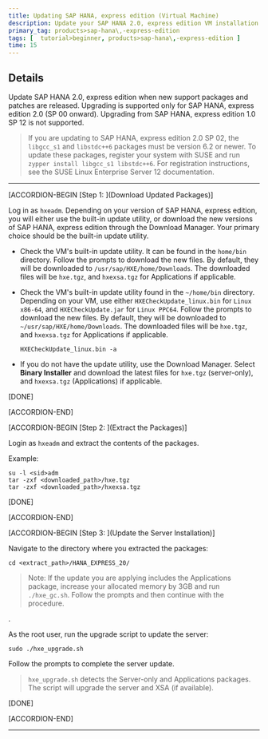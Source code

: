 ```yaml
---
title: Updating SAP HANA, express edition (Virtual Machine)
description: Update your SAP HANA 2.0, express edition VM installation when new patches are released.
primary_tag: products>sap-hana\,-express-edition
tags: [  tutorial>beginner, products>sap-hana\,-express-edition ]
time: 15
---
```


## Details
Update SAP HANA 2.0, express edition when new support packages and patches are released. Upgrading is supported only for SAP HANA, express edition 2.0 (SP 00 onward). Upgrading from SAP HANA, express edition 1.0 SP 12 is not supported.

> If you are updating to SAP HANA, express edition 2.0 SP 02, the `libgcc_s1` and `libstdc++6` packages must be version 6.2 or newer. To update these packages, register your system with SUSE and run `zypper install libgcc_s1 libstdc++6`. For registration instructions, see the SUSE Linux Enterprise Server 12 documentation.


---

[ACCORDION-BEGIN [Step 1: ](Download Updated Packages)]

Log in as `hxeadm`. Depending on your version of SAP HANA, express edition, you will either use the built-in update utility, or download the new versions of SAP HANA, express edition through the Download Manager. Your primary choice should be the built-in update utility.

* Check the VM's built-in update utility. It can be found in the `home/bin` directory. Follow the prompts to download the new files. By default, they will be downloaded to `/usr/sap/HXE/home/Downloads`. The downloaded files will be `hxe.tgz`, and `hxexsa.tgz` for Applications if applicable.

* Check the VM's built-in update utility found in the `~/home/bin` directory. Depending on your VM, use either `HXECheckUpdate_linux.bin` for `Linux x86-64`, and `HXECheckUpdate.jar` for `Linux PPC64`. Follow the prompts to download the new files. By default, they will be downloaded to `~/usr/sap/HXE/home/Downloads`. The downloaded files will be `hxe.tgz`, and `hxexsa.tgz` for Applications if applicable.

    ```
    HXECheckUpdate_linux.bin -a
    ```

* If you do not have the update utility, use the Download Manager. Select **Binary Installer** and download the latest files for `hxe.tgz` (server-only), and `hxexsa.tgz` (Applications) if applicable.


[DONE]

[ACCORDION-END]

[ACCORDION-BEGIN [Step 2: ](Extract the Packages)]

Login as `hxeadm` and extract the contents of the packages.

Example:

```
su -l <sid>adm
tar -zxf <downloaded_path>/hxe.tgz
tar -zxf <downloaded_path>/hxexsa.tgz
```


[DONE]

[ACCORDION-END]

[ACCORDION-BEGIN [Step 3: ](Update the Server Installation)]

Navigate to the directory where you extracted the packages:

```
cd <extract_path>/HANA_EXPRESS_20/
```

> Note:
> If the update you are applying includes the Applications package, increase your allocated memory by 3GB and run `./hxe_gc.sh`. Follow the prompts and then continue with the procedure.

.

As the root user, run the upgrade script to update the server:

```
sudo ./hxe_upgrade.sh
```

Follow the prompts to complete the server update.

>`hxe_upgrade.sh` detects the Server-only and Applications packages. The script will upgrade the server and XSA (if available).



[DONE]

[ACCORDION-END]

---
